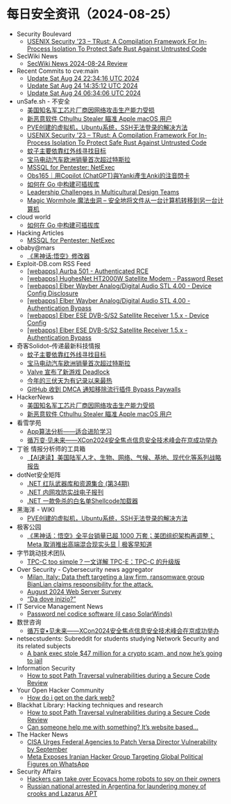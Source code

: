 # 每日安全资讯（2024-08-25）

- Security Boulevard
  - [USENIX Security ’23 – TRust: A Compilation Framework For In-Process Isolation To Protect Safe Rust Against Untrusted Code](https://securityboulevard.com/2024/08/usenix-security-23-trust-a-compilation-framework-for-in-process-isolation-to-protect-safe-rust-against-untrusted-code/)
- SecWiki News
  - [SecWiki News 2024-08-24 Review](http://www.sec-wiki.com/?2024-08-24)
- Recent Commits to cve:main
  - [Update Sat Aug 24 22:34:16 UTC 2024](https://github.com/trickest/cve/commit/4469ceb8f69411fa8dac233ddf5dff52b5c0de0c)
  - [Update Sat Aug 24 14:35:12 UTC 2024](https://github.com/trickest/cve/commit/5f66b7bac31a58b94dfa46a05ed255f2b69a2839)
  - [Update Sat Aug 24 06:34:06 UTC 2024](https://github.com/trickest/cve/commit/72b8379ac7a9dac827376c36f18206429311ff36)
- unSafe.sh - 不安全
  - [美国知名军工芯片厂商因网络攻击生产能力受损](https://buaq.net/go-258003.html)
  - [新恶意软件 Cthulhu Stealer 瞄准 Apple macOS 用户](https://buaq.net/go-258004.html)
  - [PVE创建的虚拟机，Ubuntu系统，SSH无法登录的解决方法](https://buaq.net/go-257994.html)
  - [USENIX Security ’23 – TRust: A Compilation Framework For In-Process Isolation To Protect Safe Rust Against Untrusted Code](https://buaq.net/go-258020.html)
  - [蚊子主要依靠红外线寻找目标](https://buaq.net/go-257995.html)
  - [宝马电动汽车欧洲销量首次超过特斯拉](https://buaq.net/go-257996.html)
  - [MSSQL for Pentester: NetExec](https://buaq.net/go-257993.html)
  - [Obs165｜用Copilot (ChatGPT)與Yanki產生Anki的注音閃卡](https://buaq.net/go-257990.html)
  - [如何在 Go 中构建可插拔库](https://buaq.net/go-257991.html)
  - [Leadership Challenges in Multicultural Design Teams](https://buaq.net/go-258009.html)
  - [Magic Wormhole 魔法虫洞 – 安全地将文件从一台计算机转移到另一台计算机](https://buaq.net/go-257971.html)
- cloud world
  - [如何在 Go 中构建可插拔库](https://cloudsjhan.github.io/2024/08/24/%E5%A6%82%E4%BD%95%E5%9C%A8-Go-%E4%B8%AD%E6%9E%84%E5%BB%BA%E5%8F%AF%E6%8F%92%E6%8B%94%E5%BA%93/)
- Hacking Articles
  - [MSSQL for Pentester: NetExec](https://www.hackingarticles.in/mssql-for-pentester-netexec/)
- obaby@mars
  - [《黑神话:悟空》修改器](https://h4ck.org.cn/2024/08/17898)
- Exploit-DB.com RSS Feed
  - [[webapps] Aurba 501 - Authenticated RCE](https://www.exploit-db.com/exploits/52074)
  - [[webapps] HughesNet HT2000W Satellite Modem - Password Reset](https://www.exploit-db.com/exploits/52073)
  - [[webapps] Elber Wayber Analog/Digital Audio STL 4.00 - Device Config Disclosure](https://www.exploit-db.com/exploits/52072)
  - [[webapps] Elber Wayber Analog/Digital Audio STL 4.00 - Authentication Bypass](https://www.exploit-db.com/exploits/52071)
  - [[webapps] Elber ESE DVB-S/S2 Satellite Receiver 1.5.x - Device Config](https://www.exploit-db.com/exploits/52070)
  - [[webapps] Elber ESE DVB-S/S2 Satellite Receiver 1.5.x - Authentication Bypass](https://www.exploit-db.com/exploits/52069)
- 奇客Solidot–传递最新科技情报
  - [蚊子主要依靠红外线寻找目标](https://www.solidot.org/story?sid=79065)
  - [宝马电动汽车欧洲销量首次超过特斯拉](https://www.solidot.org/story?sid=79064)
  - [Valve 宣布了新游戏 Deadlock](https://www.solidot.org/story?sid=79063)
  - [今年的三伏天为有记录以来最热](https://www.solidot.org/story?sid=79062)
  - [GitHub 收到 DMCA 通知移除流行插件 Bypass Paywalls](https://www.solidot.org/story?sid=79061)
- HackerNews
  - [美国知名军工芯片厂商因网络攻击生产能力受损](https://hackernews.cc/archives/54980)
  - [新恶意软件 Cthulhu Stealer 瞄准 Apple macOS 用户](https://hackernews.cc/archives/54977)
- 看雪学苑
  - [App算法分析——适合进阶学习](https://mp.weixin.qq.com/s?__biz=MjM5NTc2MDYxMw==&mid=2458569233&idx=1&sn=3a07a396aa8b08e4940e2136e444afc1&chksm=b18dfa9b86fa738dc50afb40381465176ff0f9835dfcc1251f34a7c3c7b6254081152a137c71&scene=58&subscene=0#rd)
  - [循万变·见未来——XCon2024安全焦点信息安全技术峰会在京成功举办](https://mp.weixin.qq.com/s?__biz=MjM5NTc2MDYxMw==&mid=2458569233&idx=2&sn=c14f614da36ebc00c37dd50fc943ce27&chksm=b18dfa9b86fa738d9de08b2ee9f8141d14c02777f4dae0a28566b5b8c2b1f03a29ab44bca061&scene=58&subscene=0#rd)
- 丁爸 情报分析师的工具箱
  - [【AI速读】美国陆军人才、生物、网络、气候、基地、现代化等系列战略报告](https://mp.weixin.qq.com/s?__biz=MzI2MTE0NTE3Mw==&mid=2651145840&idx=1&sn=d67179816686a0e9892dcf1d13a9f696&chksm=f1af314ac6d8b85cffb1617eced124db4ed91c5a14eaf16e2148f2c58705e6074206985fe76e&scene=58&subscene=0#rd)
- dotNet安全矩阵
  - [.NET 红队武器库和资源集合 (第34期)](https://mp.weixin.qq.com/s?__biz=MzUyOTc3NTQ5MA==&mid=2247494733&idx=1&sn=42fe9c0ca16b743d4f4a29f6c8cacd49&chksm=fa5942a0cd2ecbb694b79a76cf46e0d08f5c2e6b68c5847f0b2cae14eb09cac0ba4bebee4f25&scene=58&subscene=0#rd)
  - [.NET 内网攻防实战电子报刊](https://mp.weixin.qq.com/s?__biz=MzUyOTc3NTQ5MA==&mid=2247494733&idx=2&sn=b7695b395c079fa32e1a6c466196c92c&chksm=fa5942a0cd2ecbb65568a28b5bd9eac4cec7ec270789a49798d9fe4416d1519eda7167c585bd&scene=58&subscene=0#rd)
  - [.NET 一款免杀的白名单Shellcode加载器](https://mp.weixin.qq.com/s?__biz=MzUyOTc3NTQ5MA==&mid=2247494733&idx=3&sn=bd809195b1589a31194de59d807a10c6&chksm=fa5942a0cd2ecbb6892998a2366307c6269ea5119d7f5e6384ddf6daa68f746bed481b3b8a52&scene=58&subscene=0#rd)
- 黑海洋 - WIKI
  - [PVE创建的虚拟机，Ubuntu系统，SSH无法登录的解决方法](https://www.upx8.com/4296)
- 极客公园
  - [《黑神话：悟空》全平台销量已超 1000 万套；美团组织架构再调整；Meta 取消推出高端混合现实头显 | 极客早知道](https://mp.weixin.qq.com/s?__biz=MTMwNDMwODQ0MQ==&mid=2653052477&idx=1&sn=eeb37e8f3ab001f7eb1879ed3b667bdc&chksm=7e57238b4920aa9df003daa749893cfc5c2344cfec583f0971f2a493a84d945ec21b4cd898a6&scene=58&subscene=0#rd)
- 字节跳动技术团队
  - [TPC-C too simple？一文详解 TPC-E：TPC-C 的升级版](https://mp.weixin.qq.com/s?__biz=MzI1MzYzMjE0MQ==&mid=2247509226&idx=1&sn=b00442b19de31d4a1ffbd64a762f20f3&chksm=e9d36f08dea4e61ea6a49a57173fc04c3e9f22dd9996886c73159869da61f7e45d07c53ca383&scene=58&subscene=0#rd)
- Over Security - Cybersecurity news aggregator
  - [Milan, Italy: Data theft targeting a law firm, ransomware group BianLian claims responsibility for the attack.](https://www.suspectfile.com/milan-italy-data-theft-targeting-a-law-firm-ransomware-group-bianlian-claims-responsibility-for-the-attack/)
  - [August 2024 Web Server Survey](https://www.netcraft.com/blog/august-2024-web-server-survey/)
  - [“Da dove inizio?”](https://roccosicilia.com/2024/08/24/da-dove-inizio/)
- IT Service Management News
  - [Password nel codice software (il caso SolarWinds)](http://blog.cesaregallotti.it/2024/08/password-nel-codice-software-il-caso.html)
- 数世咨询
  - [循万变•见未来——XCon2024安全焦点信息安全技术峰会在京成功举办](https://mp.weixin.qq.com/s?__biz=MzkxNzA3MTgyNg==&mid=2247514884&idx=1&sn=9675261594a27eacbf5d2944c5673a9e&chksm=c144c9b9f63340af6735e3ac67dc3f038c73d489db1b87f74278d7e7799b1b0714b082624f1a&scene=58&subscene=0#rd)
- netsecstudents: Subreddit for students studying Network Security and its related subjects
  - [A bank exec stole $47 million for a crypto scam, and now he’s going to jail](https://www.reddit.com/r/netsecstudents/comments/1f01436/a_bank_exec_stole_47_million_for_a_crypto_scam/)
- Information Security
  - [How to spot Path Traversal vulnerabilities during a Secure Code Review](https://www.reddit.com/r/Information_Security/comments/1f06i69/how_to_spot_path_traversal_vulnerabilities_during/)
- Your Open Hacker Community
  - [How do i get on the dark web?](https://www.reddit.com/r/HowToHack/comments/1ezxsj7/how_do_i_get_on_the_dark_web/)
- Blackhat Library: Hacking techniques and research
  - [How to spot Path Traversal vulnerabilities during a Secure Code Review](https://www.reddit.com/r/blackhat/comments/1f06ixf/how_to_spot_path_traversal_vulnerabilities_during/)
  - [Can someone help me with something? It’s website based…](https://www.reddit.com/r/blackhat/comments/1f07dmu/can_someone_help_me_with_something_its_website/)
- The Hacker News
  - [CISA Urges Federal Agencies to Patch Versa Director Vulnerability by September](https://thehackernews.com/2024/08/cisa-urges-federal-agencies-to-patch.html)
  - [Meta Exposes Iranian Hacker Group Targeting Global Political Figures on WhatsApp](https://thehackernews.com/2024/08/meta-exposes-iranian-hacker-group.html)
- Security Affairs
  - [Hackers can take over Ecovacs home robots to spy on their owners](https://securityaffairs.com/167508/hacking/researchers-hacked-ecovacs-devices.html)
  - [Russian national arrested in Argentina for laundering money of crooks and Lazarus APT](https://securityaffairs.com/167485/cyber-crime/russian-national-arrested-laundering-lazarus-funds.html)
